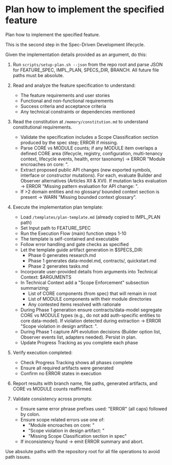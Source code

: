 # Plan how to implement the specified feature


Plan how to implement the specified feature.

This is the second step in the Spec-Driven Development lifecycle.

Given the implementation details provided as an argument, do this:

1. Run `scripts/setup-plan.sh --json` from the repo root and parse JSON for FEATURE_SPEC, IMPL_PLAN, SPECS_DIR, BRANCH. All future file paths must be absolute.
2. Read and analyze the feature specification to understand:
   - The feature requirements and user stories
   - Functional and non-functional requirements
   - Success criteria and acceptance criteria
   - Any technical constraints or dependencies mentioned

3. Read the constitution at `/memory/constitution.md` to understand constitutional requirements.
   - Validate the specification includes a Scope Classification section produced by the spec step; ERROR if missing.
   - Parse CORE vs MODULE counts; if any MODULE item overlaps a defined CORE area (lifecycle, registry, configuration, multi-tenancy context, lifecycle events, health, error taxonomy) → ERROR "Module encroaches on core: <item>".
   - Extract proposed public API changes (new exported symbols, interface or constructor mutations). For each, evaluate Builder and Observer alternatives (Articles XII & XVI). If mutation lacks evaluation → ERROR "Missing pattern evaluation for API change: <symbol>".
   - If >2 domain entities and no glossary/ bounded context section is present → WARN "Missing bounded context glossary".

4. Execute the implementation plan template:
   - Load `/templates/plan-template.md` (already copied to IMPL_PLAN path)
   - Set Input path to FEATURE_SPEC
   - Run the Execution Flow (main) function steps 1-10
   - The template is self-contained and executable
   - Follow error handling and gate checks as specified
   - Let the template guide artifact generation in $SPECS_DIR:
     * Phase 0 generates research.md
     * Phase 1 generates data-model.md, contracts/, quickstart.md
     * Phase 2 generates tasks.md
    - Incorporate user-provided details from arguments into Technical Context: $ARGUMENTS
    - In Technical Context add a "Scope Enforcement" subsection summarizing:
       * List of CORE components (from spec) that will remain in root
       * List of MODULE components with their module directories
       * Any contested items resolved with rationale
    - During Phase 1 generation ensure contracts/data-model segregate CORE vs MODULE types (e.g., do not add auth-specific entities to core data-model). If violation detected during extraction → ERROR "Scope violation in design artifact: <file> <description>".
   - During Phase 1 capture API evolution decisions (Builder option list, Observer events list, adapters needed). Persist in plan.
   - Update Progress Tracking as you complete each phase

5. Verify execution completed:
   - Check Progress Tracking shows all phases complete
   - Ensure all required artifacts were generated
   - Confirm no ERROR states in execution

 6. Report results with branch name, file paths, generated artifacts, and CORE vs MODULE counts reaffirmed.
  
 7. Validate consistency across prompts:
      - Ensure same error phrase prefixes used: "ERROR" (all caps) followed by colon.
      - Ensure scope related errors use one of:
         * "Module encroaches on core: <item>"
         * "Scope violation in design artifact: <file> <description>"
         * "Missing Scope Classification section in spec"
      - If inconsistency found → emit ERROR summary and abort.

Use absolute paths with the repository root for all file operations to avoid path issues.

